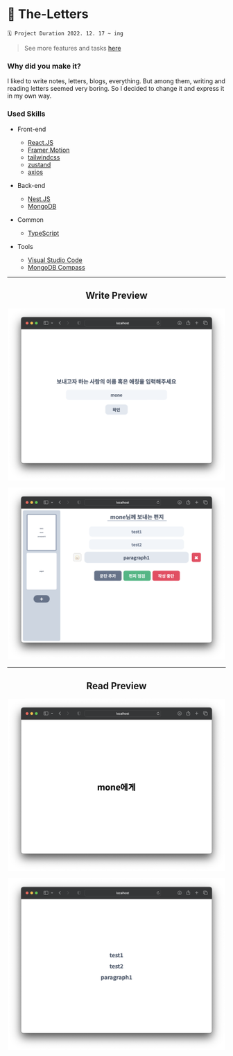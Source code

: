 # 📝 The-Letters

```
🗓️ Project Duration 2022. 12. 17 ~ ing
```

> See more features and tasks [here](https://github.com/users/monegit/projects/5)

### Why did you make it?
I liked to write notes, letters, blogs, everything. But among them, writing and reading letters seemed very boring. So I decided to change it and express it in my own way.

### Used Skills
* Front-end
  * [React.JS](https://reactjs.org)
  * [Framer Motion](https://www.framer.com/motion/)
  * [tailwindcss](https://tailwindcss.com)
  * [zustand](https://github.com/pmndrs/zustand)
  * [axios](https://axios-http.com)

* Back-end
  * [Nest.JS](https://nestjs.com)
  * [MongoDB](https://www.mongodb.com)

* Common
  * [TypeScript](https://www.typescriptlang.org)

* Tools
  * [Visual Studio Code](https://code.visualstudio.com)
  * [MongoDB Compass](https://code.visualstudio.com)

----

<strong><h2 align="center">Write Preview</h2></strong>
<p align="center"><img src="./images/1.png" width="500" /></p>
<p align="center"><img src="./images/2.png" width="500" /></p>

---

<strong><h2 align="center">Read Preview</h2></strong>
<p align="center"><img src="./images/3.png" width="500" /></p>
<p align="center"><img src="./images/4.png" width="500" /></p>
